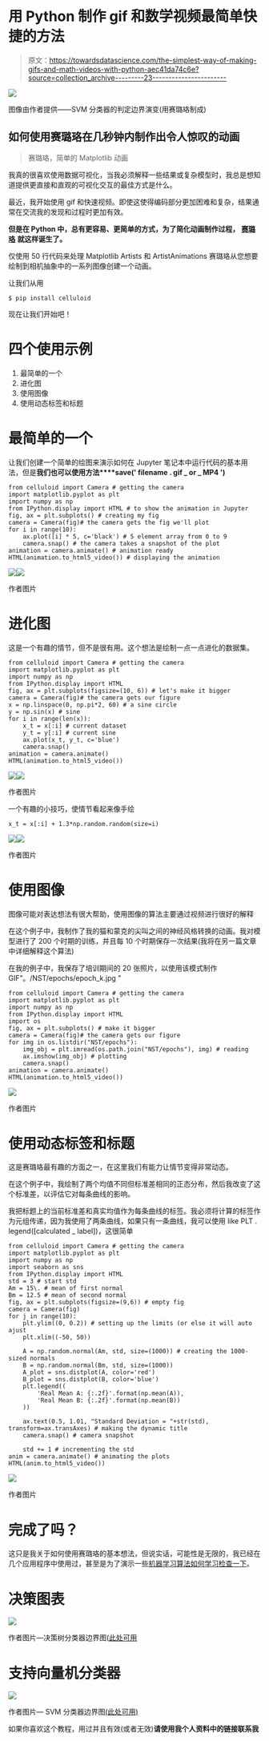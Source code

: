 # 用 Python 制作 gif 和数学视频最简单快捷的方法

> 原文：<https://towardsdatascience.com/the-simplest-way-of-making-gifs-and-math-videos-with-python-aec41da74c6e?source=collection_archive---------23----------------------->

![](img/676b517b7a148646088f5911c5cf6333.png)

图像由作者提供——SVM 分类器的判定边界演变(用赛璐珞制成)

## 如何使用赛璐珞在几秒钟内制作出令人惊叹的动画

> 赛璐珞，简单的 Matplotlib 动画

我真的很喜欢使用数据可视化，当我必须解释一些结果或复杂模型时，我总是想知道提供更直接和直观的可视化交互的最佳方式是什么。

最近，我开始使用 gif 和快速视频。即使这使得编码部分更加困难和复杂，结果通常在交流我的发现和过程时更加有效。

**但是在 Python 中，总有更容易、更简单的方式，为了简化动画制作过程，** [**赛璐珞**](https://github.com/jwkvam/celluloid) **就这样诞生了。**

仅使用 50 行代码来处理 Matplotlib Artists 和 ArtistAnimations 赛璐珞从您想要绘制到相机抽象中的一系列图像创建一个动画。

让我们从用

```
$ pip install celluloid
```

现在让我们开始吧！

# 四个使用示例

1.  最简单的一个
2.  进化图
3.  使用图像
4.  使用动态标签和标题

# 最简单的一个

让我们创建一个简单的绘图来演示如何在 Jupyter 笔记本中运行代码的基本用法，但是**我们也可以使用方法****save(' filename . gif _ or _ MP4 ')**

```
from celluloid import Camera # getting the camera
import matplotlib.pyplot as plt
import numpy as np
from IPython.display import HTML # to show the animation in Jupyter
fig, ax = plt.subplots() # creating my fig
camera = Camera(fig)# the camera gets the fig we'll plot
for i in range(10):
    ax.plot([i] * 5, c='black') # 5 element array from 0 to 9
    camera.snap() # the camera takes a snapshot of the plot
animation = camera.animate() # animation ready
HTML(animation.to_html5_video()) # displaying the animation
```

![](img/32321aed8763a464393d92c50446b160.png)![](img/f984ff3f85a209a6251030d5bd427862.png)

作者图片

# 进化图

这是一个有趣的情节，但不是很有用。这个想法是绘制一点一点进化的数据集。

```
from celluloid import Camera # getting the camera
import matplotlib.pyplot as plt
import numpy as np
from IPython.display import HTML
fig, ax = plt.subplots(figsize=(10, 6)) # let's make it bigger
camera = Camera(fig)# the camera gets our figure
x = np.linspace(0, np.pi*2, 60) # a sine circle
y = np.sin(x) # sine
for i in range(len(x)):
    x_t = x[:i] # current dataset
    y_t = y[:i] # current sine
    ax.plot(x_t, y_t, c='blue')
    camera.snap()
animation = camera.animate()
HTML(animation.to_html5_video())
```

![](img/5c26933eb2f6fd8f34998efda5921fab.png)![](img/6aac7af7f6a764254b3e18c18692d134.png)

作者图片

一个有趣的小技巧，使情节看起来像手绘

```
x_t = x[:i] + 1.3*np.random.random(size=i)
```

![](img/26ae7cf56414acc9019ce2575389d6aa.png)![](img/d14588b55d812afe72ee48b02731fe15.png)

作者图片

# 使用图像

图像可能对表达想法有很大帮助，使用图像的算法主要通过视频进行很好的解释

在这个例子中，我制作了我的猫和蒙克的尖叫之间的神经风格转换的动画。我对模型进行了 200 个时期的训练，并且每 10 个时期保存一次结果(我将在另一篇文章中详细解释这个算法)

在我的例子中，我保存了培训期间的 20 张照片，以使用该模式制作 GIF”。/NST/epochs/epoch_k.jpg "

```
from celluloid import Camera # getting the camera
import matplotlib.pyplot as plt
import numpy as np
from IPython.display import HTML
import os
fig, ax = plt.subplots() # make it bigger
camera = Camera(fig)# the camera gets our figure
for img in os.listdir("NST/epochs"):
    img_obj = plt.imread(os.path.join("NST/epochs"), img) # reading
    ax.imshow(img_obj) # plotting
    camera.snap()
animation = camera.animate()
HTML(animation.to_html5_video())
```

![](img/69728f25f7190b15cff4aed2665f6a4d.png)

作者图片

# 使用动态标签和标题

这是赛璐珞最有趣的方面之一，在这里我们有能力让情节变得非常动态。

在这个例子中，我绘制了两个均值不同但标准差相同的正态分布，然后我改变了这个标准差，以评估它对每条曲线的影响。

我把标题上的当前标准差和真实均值作为每条曲线的标签。我必须将计算的标签作为元组传递，因为我使用了两条曲线，如果只有一条曲线，我可以使用 like PLT . legend([calculated _ label])，这很简单

```
from celluloid import Camera # getting the camera
import matplotlib.pyplot as plt
import numpy as np
import seaborn as sns
from IPython.display import HTML
std = 3 # start std 
Am = 15\. # mean of first normal
Bm = 12.5 # mean of second normal
fig, ax = plt.subplots(figsize=(9,6)) # empty fig
camera = Camera(fig)
for j in range(10):
    plt.ylim((0, 0.2)) # setting up the limits (or else it will auto ajust
    plt.xlim((-50, 50))

    A = np.random.normal(Am, std, size=(1000)) # creating the 1000-sized normals
    B = np.random.normal(Bm, std, size=(1000))    
    A_plot = sns.distplot(A, color='red') 
    B_plot = sns.distplot(B, color='blue')
    plt.legend(( 
        'Real Mean A: {:.2f}'.format(np.mean(A)),
        'Real Mean B: {:.2f}'.format(np.mean(B))
    ))

    ax.text(0.5, 1.01, "Standard Deviation = "+str(std), transform=ax.transAxes) # making the dynamic title
    camera.snap() # camera snapshot

    std += 1 # incrementing the std
anim = camera.animate() # animating the plots
HTML(anim.to_html5_video())
```

![](img/9e03c2931878f56485e14b7a7ea14108.png)

作者图片

# 完成了吗？

这只是我关于如何使用赛璐珞的基本想法，但说实话，可能性是无限的，我已经在几个应用程序中使用过，甚至是为了演示一些[机器学习算法如何学习检查一下](https://github.com/brunorosilva/ML-animations/tree/master/examples/animations)。

# 决策图表

![](img/21b5fa8630819c997f7d20d896fed073.png)

作者图片—决策树分类器边界图([此处可用](https://github.com/brunorosilva/ML-animations/blob/master/examples/animations/decision_trees.gif)

# 支持向量机分类器

![](img/56d0131f93a38d3581b0b75294e185f6.png)

作者图片— SVM 分类器边界图[(此处可用)](https://github.com/brunorosilva/ML-animations/blob/master/examples/animations/svc.gif)

如果你喜欢这个教程，用过并且有效(或者无效)**请使用我个人资料中的链接联系我**